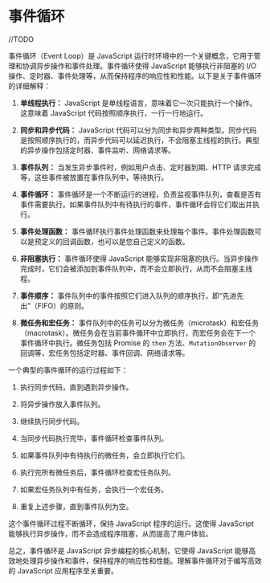 # 事件循环

//TODO

事件循环（Event Loop）是 JavaScript 运行时环境中的一个关键概念，它用于管理和协调异步操作和事件处理。事件循环使得 JavaScript 能够执行非阻塞的 I/O 操作、定时器、事件处理等，从而保持程序的响应性和性能。以下是关于事件循环的详细解释：

1. **单线程执行：** JavaScript 是单线程语言，意味着它一次只能执行一个操作。这意味着 JavaScript 代码按照顺序执行，一行一行地运行。

2. **同步和异步代码：** JavaScript 代码可以分为同步和异步两种类型。同步代码是按照顺序执行的，而异步代码可以延迟执行，不会阻塞主线程的执行。典型的异步操作包括定时器、事件监听、网络请求等。

3. **事件队列：** 当发生异步事件时，例如用户点击、定时器到期、HTTP 请求完成等，这些事件被放置在事件队列中，等待执行。

4. **事件循环：** 事件循环是一个不断运行的进程，负责监视事件队列，查看是否有事件需要执行。如果事件队列中有待执行的事件，事件循环会将它们取出并执行。

5. **事件处理函数：** 事件循环执行事件处理函数来处理每个事件。事件处理函数可以是预定义的回调函数，也可以是您自己定义的函数。

6. **非阻塞执行：** 事件循环使得 JavaScript 能够实现非阻塞的执行。当异步操作完成时，它们会被添加到事件队列中，而不会立即执行，从而不会阻塞主线程。

7. **事件顺序：** 事件队列中的事件按照它们进入队列的顺序执行，即“先进先出”（FIFO）的原则。

8. **微任务和宏任务：** 事件队列中的任务可以分为微任务（microtask）和宏任务（macrotask）。微任务会在当前事件循环中立即执行，而宏任务会在下一个事件循环中执行。微任务包括 Promise 的 `then` 方法、`MutationObserver` 的回调等，宏任务包括定时器、事件回调、网络请求等。

一个典型的事件循环的运行过程如下：

1. 执行同步代码，直到遇到异步操作。

2. 将异步操作放入事件队列。

3. 继续执行同步代码。

4. 当同步代码执行完毕，事件循环检查事件队列。

5. 如果事件队列中有待执行的微任务，会立即执行它们。

6. 执行完所有微任务后，事件循环检查宏任务队列。

7. 如果宏任务队列中有任务，会执行一个宏任务。

8. 重复上述步骤，直到事件队列为空。

这个事件循环过程不断循环，保持 JavaScript 程序的运行。这使得 JavaScript 能够执行异步操作，而不会造成程序阻塞，从而提高了用户体验。

总之，事件循环是 JavaScript 异步编程的核心机制，它使得 JavaScript 能够高效地处理异步操作和事件，保持程序的响应性和性能。理解事件循环对于编写高效的 JavaScript 应用程序至关重要。
